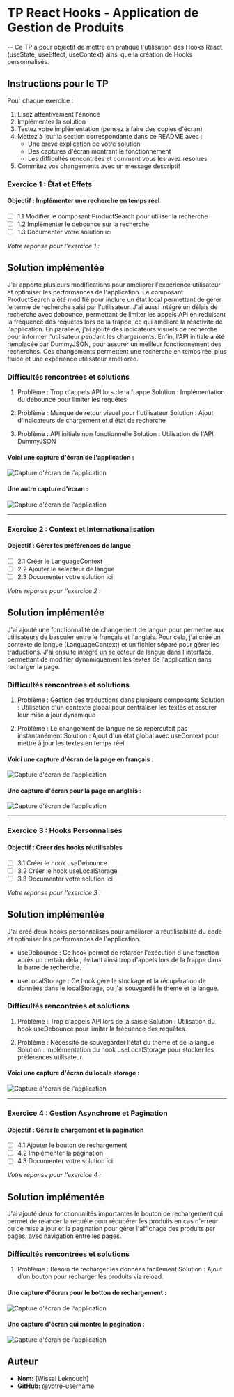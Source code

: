 # TP React Hooks - Application de Gestion de Produits

-- Ce TP a pour objectif de mettre en pratique l'utilisation des Hooks React (useState, useEffect, useContext) ainsi que la création de Hooks personnalisés.

## Instructions pour le TP

Pour chaque exercice :
1. Lisez attentivement l'énoncé
2. Implémentez la solution
3. Testez votre implémentation (pensez à faire des copies d'écran)
4. Mettez à jour la section correspondante dans ce README avec :
   - Une brève explication de votre solution
   - Des captures d'écran montrant le fonctionnement
   - Les difficultés rencontrées et comment vous les avez résolues
5. Commitez vos changements avec un message descriptif

### Exercice 1 : État et Effets 
#### Objectif : Implémenter une recherche en temps réel

- [ ] 1.1 Modifier le composant ProductSearch pour utiliser la recherche
- [ ] 1.2 Implémenter le debounce sur la recherche
- [ ] 1.3 Documenter votre solution ici

_Votre réponse pour l'exercice 1 :_

## Solution implémentée

   J'ai apporté plusieurs modifications pour améliorer l'expérience utilisateur et optimiser les performances de 
l'application. Le composant ProductSearch a été modifié pour inclure un état local permettant de gérer le terme de 
recherche saisi par l'utilisateur. J'ai aussi intégré un délais de recherche avec debounce, permettant de limiter les 
appels API en réduisant la fréquence des requêtes lors de la frappe, ce qui améliore la réactivité de l'application. En 
parallèle, j'ai ajouté des indicateurs visuels de recherche pour informer l'utilisateur pendant les chargements. Enfin, 
l'API initiale a été remplacée par DummyJSON, pour assurer un meilleur fonctionnement des recherches. Ces changements 
permettent une recherche en temps réel plus fluide et une expérience utilisateur améliorée.

### Difficultés rencontrées et solutions
1. Problème : Trop d'appels API lors de la frappe
   Solution : Implémentation du debounce pour limiter les requêtes

2. Problème : Manque de retour visuel pour l'utilisateur
   Solution : Ajout d'indicateurs de chargement et d'état de recherche

3. Problème : API initiale non fonctionnelle
   Solution : Utilisation de l'API DummyJSON

#### Voici une capture d'écran de l'application :
![Capture d'écran de l'application](./images/Capture1.png)

#### Une autre capture d'écran :
![Capture d'écran de l'application](./images/Capture2.png)

****************
### Exercice 2 : Context et Internationalisation
#### Objectif : Gérer les préférences de langue

- [ ] 2.1 Créer le LanguageContext
- [ ] 2.2 Ajouter le sélecteur de langue
- [ ] 2.3 Documenter votre solution ici

_Votre réponse pour l'exercice 2 :_

## Solution implémentée
J'ai ajouté une fonctionnalité de changement de langue pour permettre aux utilisateurs de basculer entre le français  et l'anglais. Pour cela, j'ai créé un contexte de langue (LanguageContext) et un fichier séparé pour gérer les traductions. J'ai ensuite intégré un sélecteur de langue dans l'interface, permettant de modifier dynamiquement les textes de l'application sans recharger la page.

### Difficultés rencontrées et solutions
1. Problème : Gestion des traductions dans plusieurs composants
Solution : Utilisation d'un contexte global pour centraliser les textes et assurer leur mise à jour dynamique

2. Problème : Le changement de langue ne se répercutait pas instantanément
Solution : Ajout d'un état global avec useContext pour mettre à jour les textes en temps réel

#### Voici une capture d'écran de la page en français :
![Capture d'écran de l'application](./images/Capture3.png)

#### Une capture d'écran pour la page en anglais :
![Capture d'écran de l'application](./images/Capture4.png)

****************
### Exercice 3 : Hooks Personnalisés
#### Objectif : Créer des hooks réutilisables

- [ ] 3.1 Créer le hook useDebounce
- [ ] 3.2 Créer le hook useLocalStorage
- [ ] 3.3 Documenter votre solution ici

_Votre réponse pour l'exercice 3 :_

## Solution implémentée
J'ai créé deux hooks personnalisés pour améliorer la réutilisabilité du code et optimiser les performances de l'application.

- useDebounce : Ce hook permet de retarder l'exécution d'une fonction après un certain délai, évitant ainsi trop d'appels  lors de la frappe dans la barre de recherche.

- useLocalStorage : Ce hook gère le stockage et la récupération de données dans le localStorage, ou j'ai souvgardé  le thème et la langue.
 
### Difficultés rencontrées et solutions

1. Problème : Trop d'appels API lors de la saisie
Solution : Utilisation du hook useDebounce pour limiter la fréquence des requêtes.

2. Problème : Nécessité de sauvegarder l'état du thème et de la langue
Solution : Implémentation du hook useLocalStorage pour stocker les préférences utilisateur.

#### Voici une capture d'écran du locale storage :
![Capture d'écran de l'application](./images/Capture7.png)

****************
### Exercice 4 : Gestion Asynchrone et Pagination
#### Objectif : Gérer le chargement et la pagination

- [ ] 4.1 Ajouter le bouton de rechargement
- [ ] 4.2 Implémenter la pagination
- [ ] 4.3 Documenter votre solution ici

_Votre réponse pour l'exercice 4 :_

## Solution implémentée

J'ai ajouté deux fonctionnalités importantes le bouton de rechargement qui permet de relancer la requête pour récupérer les produits en cas d'erreur ou de mise à jour et la pagination pour gèrer l'affichage des produits par pages, avec navigation entre les pages.

### Difficultés rencontrées et solutions

1. Problème : Besoin de recharger les données facilement
Solution : Ajout d’un bouton pour recharger les produits via reload.

#### Une capture d'écran pour le botton de rechargement :
![Capture d'écran de l'application](./images/Capture5.png)

#### Une capture d'écran qui montre la pagination :
![Capture d'écran de l'application](./images/Capture6.png)


## Auteur
- **Nom:** [Wissal Leknouch]
- **GitHub:** [@votre-username](https://github.com/Clear008)